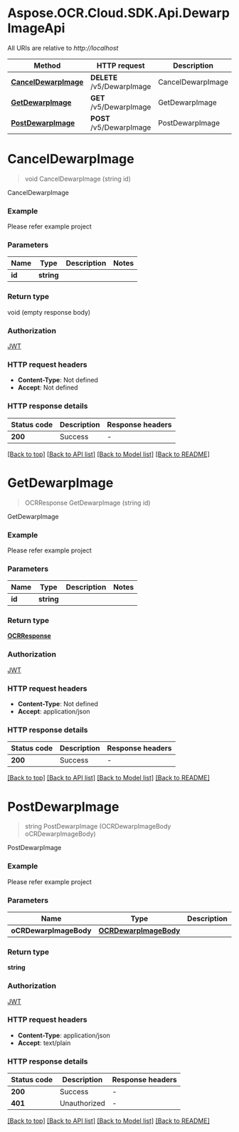 # Aspose.OCR.Cloud.SDK.Api.DewarpImageApi

All URIs are relative to *http://localhost*

| Method | HTTP request | Description |
|--------|--------------|-------------|
| [**CancelDewarpImage**](DewarpImageApi.md#canceldewarpimage) | **DELETE** /v5/DewarpImage | CancelDewarpImage |
| [**GetDewarpImage**](DewarpImageApi.md#getdewarpimage) | **GET** /v5/DewarpImage | GetDewarpImage |
| [**PostDewarpImage**](DewarpImageApi.md#postdewarpimage) | **POST** /v5/DewarpImage | PostDewarpImage |

<a name="canceldewarpimage"></a>
# **CancelDewarpImage**
> void CancelDewarpImage (string id)

CancelDewarpImage

### Example
Please refer example project

### Parameters

| Name | Type | Description | Notes |
|------|------|-------------|-------|
| **id** | **string** |  |  |

### Return type

void (empty response body)

### Authorization

[JWT](../README.md#JWT)

### HTTP request headers

 - **Content-Type**: Not defined
 - **Accept**: Not defined


### HTTP response details
| Status code | Description | Response headers |
|-------------|-------------|------------------|
| **200** | Success |  -  |

[[Back to top]](#) [[Back to API list]](../README.md#documentation-for-api-endpoints) [[Back to Model list]](../README.md#documentation-for-models) [[Back to README]](../README.md)

<a name="getdewarpimage"></a>
# **GetDewarpImage**
> OCRResponse GetDewarpImage (string id)

GetDewarpImage

### Example
Please refer example project

### Parameters

| Name | Type | Description | Notes |
|------|------|-------------|-------|
| **id** | **string** |  |  |

### Return type

[**OCRResponse**](OCRResponse.md)

### Authorization

[JWT](../README.md#JWT)

### HTTP request headers

 - **Content-Type**: Not defined
 - **Accept**: application/json


### HTTP response details
| Status code | Description | Response headers |
|-------------|-------------|------------------|
| **200** | Success |  -  |

[[Back to top]](#) [[Back to API list]](../README.md#documentation-for-api-endpoints) [[Back to Model list]](../README.md#documentation-for-models) [[Back to README]](../README.md)

<a name="postdewarpimage"></a>
# **PostDewarpImage**
> string PostDewarpImage (OCRDewarpImageBody oCRDewarpImageBody)

PostDewarpImage

### Example
Please refer example project

### Parameters

| Name | Type | Description | Notes |
|------|------|-------------|-------|
| **oCRDewarpImageBody** | [**OCRDewarpImageBody**](OCRDewarpImageBody.md) |  |  |

### Return type

**string**

### Authorization

[JWT](../README.md#JWT)

### HTTP request headers

 - **Content-Type**: application/json
 - **Accept**: text/plain


### HTTP response details
| Status code | Description | Response headers |
|-------------|-------------|------------------|
| **200** | Success |  -  |
| **401** | Unauthorized |  -  |

[[Back to top]](#) [[Back to API list]](../README.md#documentation-for-api-endpoints) [[Back to Model list]](../README.md#documentation-for-models) [[Back to README]](../README.md)

